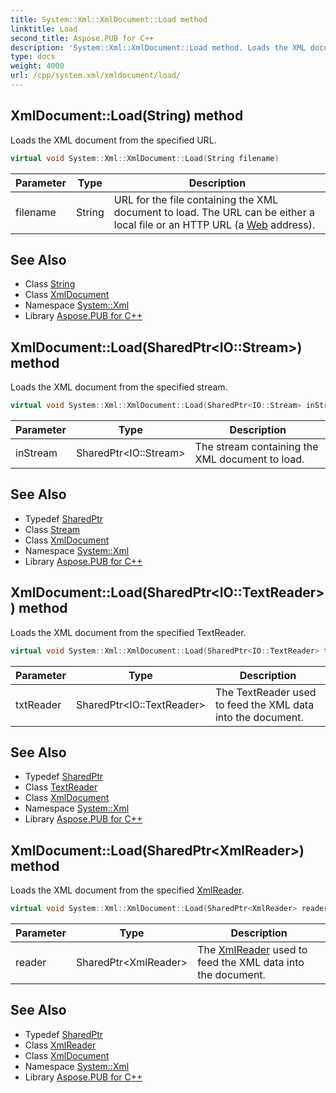 ```yaml
---
title: System::Xml::XmlDocument::Load method
linktitle: Load
second_title: Aspose.PUB for C++
description: 'System::Xml::XmlDocument::Load method. Loads the XML document from the specified URL in C++.'
type: docs
weight: 4000
url: /cpp/system.xml/xmldocument/load/
---
```

## XmlDocument::Load(String) method


Loads the XML document from the specified URL.

```cpp
virtual void System::Xml::XmlDocument::Load(String filename)
```


| Parameter | Type | Description |
| --- | --- | --- |
| filename | String | URL for the file containing the XML document to load. The URL can be either a local file or an HTTP URL (a [Web](../../../system.web/) address). |

## See Also

* Class [String](../../../system/string/)
* Class [XmlDocument](../)
* Namespace [System::Xml](../../)
* Library [Aspose.PUB for C++](../../../)
## XmlDocument::Load(SharedPtr\<IO::Stream\>) method


Loads the XML document from the specified stream.

```cpp
virtual void System::Xml::XmlDocument::Load(SharedPtr<IO::Stream> inStream)
```


| Parameter | Type | Description |
| --- | --- | --- |
| inStream | SharedPtr\<IO::Stream\> | The stream containing the XML document to load. |

## See Also

* Typedef [SharedPtr](../../../system/sharedptr/)
* Class [Stream](../../../system.io/stream/)
* Class [XmlDocument](../)
* Namespace [System::Xml](../../)
* Library [Aspose.PUB for C++](../../../)
## XmlDocument::Load(SharedPtr\<IO::TextReader\>) method


Loads the XML document from the specified TextReader.

```cpp
virtual void System::Xml::XmlDocument::Load(SharedPtr<IO::TextReader> txtReader)
```


| Parameter | Type | Description |
| --- | --- | --- |
| txtReader | SharedPtr\<IO::TextReader\> | The TextReader used to feed the XML data into the document. |

## See Also

* Typedef [SharedPtr](../../../system/sharedptr/)
* Class [TextReader](../../../system.io/textreader/)
* Class [XmlDocument](../)
* Namespace [System::Xml](../../)
* Library [Aspose.PUB for C++](../../../)
## XmlDocument::Load(SharedPtr\<XmlReader\>) method


Loads the XML document from the specified [XmlReader](../../xmlreader/).

```cpp
virtual void System::Xml::XmlDocument::Load(SharedPtr<XmlReader> reader)
```


| Parameter | Type | Description |
| --- | --- | --- |
| reader | SharedPtr\<XmlReader\> | The [XmlReader](../../xmlreader/) used to feed the XML data into the document. |

## See Also

* Typedef [SharedPtr](../../../system/sharedptr/)
* Class [XmlReader](../../xmlreader/)
* Class [XmlDocument](../)
* Namespace [System::Xml](../../)
* Library [Aspose.PUB for C++](../../../)
